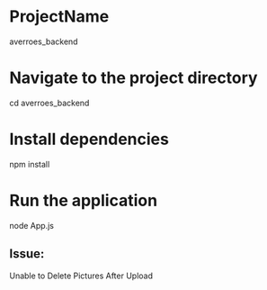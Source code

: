 # ProjectName

averroes_backend

# Navigate to the project directory

cd averroes_backend

# Install dependencies

npm install

# Run the application

node App.js

## Issue:

Unable to Delete Pictures After Upload
